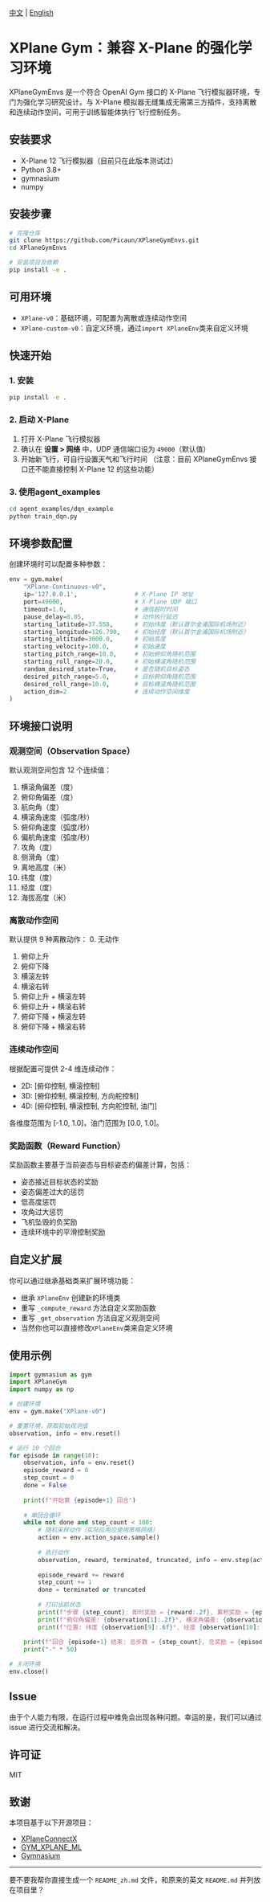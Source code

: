 [中文](https://github.com/Picaun/XPlaneGymEnvs/blob/main/README_zh.md) | [English](https://github.com/Picaun/XPlaneGymEnvs/blob/main/README.md)
# XPlane Gym：兼容 X-Plane 的强化学习环境

XPlaneGymEnvs 是一个符合 OpenAI Gym 接口的 X-Plane 飞行模拟器环境，专门为强化学习研究设计。与 X-Plane 模拟器无缝集成无需第三方插件，支持离散和连续动作空间，可用于训练智能体执行飞行控制任务。

## 安装要求

* X-Plane 12 飞行模拟器（目前只在此版本测试过）
* Python 3.8+
* gymnasium
* numpy

## 安装步骤

```bash
# 克隆仓库
git clone https://github.com/Picaun/XPlaneGymEnvs.git
cd XPlaneGymEnvs

# 安装项目及依赖
pip install -e .
```

## 可用环境

* `XPlane-v0`：基础环境，可配置为离散或连续动作空间
* `XPlane-custom-v0`：自定义环境，通过``` import XPlaneEnv ```类来自定义环境

## 快速开始

### 1. 安装

```bash
pip install -e .
```

### 2. 启动 X-Plane

1. 打开 X-Plane 飞行模拟器
2. 确认在 **设置 > 网络** 中，UDP 通信端口设为 `49000`（默认值）
3. 开始新飞行，可自行设置天气和飞行时间
   （注意：目前 XPlaneGymEnvs 接口还不能直接控制 X-Plane 12 的这些功能）

### 3. 使用agent_examples

```bash
cd agent_examples/dqn_example
python train_dqn.py
```

## 环境参数配置

创建环境时可以配置多种参数：

```python
env = gym.make(
    "XPlane-Continuous-v0",
    ip='127.0.0.1',                # X-Plane IP 地址
    port=49000,                    # X-Plane UDP 端口
    timeout=1.0,                   # 通信超时时间
    pause_delay=0.05,              # 动作执行延迟
    starting_latitude=37.558,      # 初始纬度（默认首尔金浦国际机场附近）
    starting_longitude=126.790,    # 初始经度（默认首尔金浦国际机场附近）
    starting_altitude=3000.0,      # 初始高度
    starting_velocity=100.0,       # 初始速度
    starting_pitch_range=10.0,     # 初始俯仰角随机范围
    starting_roll_range=20.0,      # 初始横滚角随机范围
    random_desired_state=True,     # 是否随机目标姿态
    desired_pitch_range=5.0,       # 目标俯仰角随机范围
    desired_roll_range=10.0,       # 目标横滚角随机范围
    action_dim=2                   # 连续动作空间维度
)
```

## 环境接口说明

### 观测空间（Observation Space）

默认观测空间包含 12 个连续值：

1. 横滚角偏差（度）
2. 俯仰角偏差（度）
3. 航向角（度）
4. 横滚角速度（弧度/秒）
5. 俯仰角速度（弧度/秒）
6. 偏航角速度（弧度/秒）
7. 攻角（度）
8. 侧滑角（度）
9. 离地高度（米）
10. 纬度（度）
11. 经度（度）
12. 海拔高度（米）

### 离散动作空间

默认提供 9 种离散动作：
0\. 无动作

1. 俯仰上升
2. 俯仰下降
3. 横滚左转
4. 横滚右转
5. 俯仰上升 + 横滚左转
6. 俯仰上升 + 横滚右转
7. 俯仰下降 + 横滚左转
8. 俯仰下降 + 横滚右转

### 连续动作空间

根据配置可提供 2-4 维连续动作：

* 2D: \[俯仰控制, 横滚控制]
* 3D: \[俯仰控制, 横滚控制, 方向舵控制]
* 4D: \[俯仰控制, 横滚控制, 方向舵控制, 油门]

各维度范围为 \[-1.0, 1.0]，油门范围为 \[0.0, 1.0]。

### 奖励函数（Reward Function）

奖励函数主要基于当前姿态与目标姿态的偏差计算，包括：

* 姿态接近目标状态的奖励
* 姿态偏差过大的惩罚
* 低高度惩罚
* 攻角过大惩罚
* 飞机坠毁的负奖励
* 连续环境中的平滑控制奖励

## 自定义扩展

你可以通过继承基础类来扩展环境功能：

* 继承 `XPlaneEnv` 创建新的环境类
* 重写 `_compute_reward` 方法自定义奖励函数
* 重写 `_get_observation` 方法自定义观测空间
* 当然你也可以直接修改`XPlaneEnv`类来自定义环境

## 使用示例

```python
import gymnasium as gym
import XPlaneGym
import numpy as np

# 创建环境
env = gym.make("XPlane-v0")

# 重置环境，获取初始观测值
observation, info = env.reset()

# 运行 10 个回合
for episode in range(10):
    observation, info = env.reset()
    episode_reward = 0
    step_count = 0
    done = False
    
    print(f"开始第 {episode+1} 回合")
    
    # 单回合循环
    while not done and step_count < 100:
        # 随机采样动作（实际应用应使用策略网络）
        action = env.action_space.sample()
        
        # 执行动作
        observation, reward, terminated, truncated, info = env.step(action)
        
        episode_reward += reward
        step_count += 1
        done = terminated or truncated
        
        # 打印当前状态
        print(f"步骤 {step_count}: 即时奖励 = {reward:.2f}, 累积奖励 = {episode_reward:.2f}")
        print(f"俯仰角偏差: {observation[1]:.2f}°, 横滚角偏差: {observation[0]:.2f}°")
        print(f"位置: 纬度 {observation[9]:.6f}°, 经度 {observation[10]:.6f}°, 高度 {observation[11]:.2f}m")
        
    print(f"回合 {episode+1} 结束: 总步数 = {step_count}, 总奖励 = {episode_reward:.2f}")
    print("-" * 50)

# 关闭环境
env.close()
```

## Issue

由于个人能力有限，在运行过程中难免会出现各种问题。幸运的是，我们可以通过 issue 进行交流和解决。

## 许可证

MIT

## 致谢

本项目基于以下开源项目：

* [XPlaneConnectX](https://github.com/sisl/XPlaneConnectX)
* [GYM\_XPLANE\_ML](https://github.com/adderbyte/GYM_XPLANE_ML)
* [Gymnasium](https://github.com/Farama-Foundation/Gymnasium)

---

要不要我帮你直接生成一个 `README_zh.md` 文件，和原来的英文 `README.md` 并列放在项目里？
